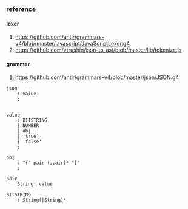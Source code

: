 ### reference

#### lexer

1. https://github.com/antlr/grammars-v4/blob/master/javascript/JavaScriptLexer.g4
2. https://github.com/vtrushin/json-to-ast/blob/master/lib/tokenize.js

#### grammar

1. https://github.com/antlr/grammars-v4/blob/master/json/JSON.g4

```
json
    : value
    ;


value
    : BITSTRING
    | NUMBER
    | obj
    | 'true'
    | 'false'
    ;

obj 
    : "{" pair (,pair)* "}"
    ;

pair
    String: value

BITSTRING
    : String(|String)*


```